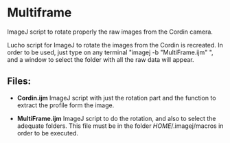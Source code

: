 # Multiframe
ImageJ script to rotate properly the raw images from the Cordin camera.

Lucho script for ImageJ to rotate the images from the Cordin is recreated. In order to be used, just type on any terminal "imagej -b "MultiFrame.ijm" ", and a window to select the folder with all the raw data will appear.

## Files:

- **Cordin.ijm** ImageJ script with just the rotation part and the function to extract the profile form the image.

- **MultiFrame.ijm** ImageJ script to do the rotation, and also to select the adequate folders. This file must be in the folder $HOME$/.imagej/macros in order to be executed. 
